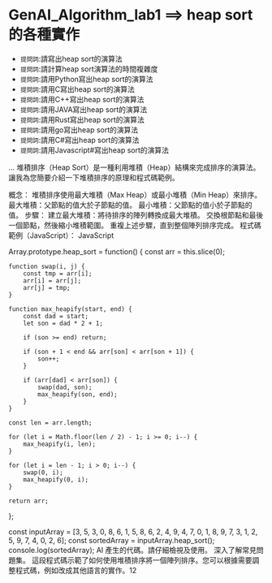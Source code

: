 # GenAI_Algorithm_lab1 ==> heap sort的各種實作
- `提問詞`:請寫出heap sort的演算法
- `提問詞`:請計算heap sort演算法的時間複雜度
- `提問詞`:請用Python寫出heap sort的演算法
- `提問詞`:請用C寫出heap sort的演算法
- `提問詞`:請用C++寫出heap sort的演算法
- `提問詞`:請用JAVA寫出heap sort的演算法
- `提問詞`:請用Rust寫出heap sort的演算法
- `提問詞`:請用go寫出heap sort的演算法
- `提問詞`:請用C#寫出heap sort的演算法
- `提問詞`:請用Javascript#寫出heap sort的演算法

  
...
堆積排序（Heap Sort）是一種利用堆積（Heap）結構來完成排序的演算法。讓我為您簡要介紹一下堆積排序的原理和程式碼範例。

概念：
堆積排序使用最大堆積（Max Heap）或最小堆積（Min Heap）來排序。
最大堆積：父節點的值大於子節點的值。
最小堆積：父節點的值小於子節點的值。
步驟：
建立最大堆積：將待排序的陣列轉換成最大堆積。
交換根節點和最後一個節點，然後縮小堆積範圍。
重複上述步驟，直到整個陣列排序完成。
程式碼範例（JavaScript）：
JavaScript

Array.prototype.heap_sort = function() {
    const arr = this.slice(0);

    function swap(i, j) {
        const tmp = arr[i];
        arr[i] = arr[j];
        arr[j] = tmp;
    }

    function max_heapify(start, end) {
        const dad = start;
        let son = dad * 2 + 1;

        if (son >= end) return;

        if (son + 1 < end && arr[son] < arr[son + 1]) {
            son++;
        }

        if (arr[dad] < arr[son]) {
            swap(dad, son);
            max_heapify(son, end);
        }
    }

    const len = arr.length;

    for (let i = Math.floor(len / 2) - 1; i >= 0; i--) {
        max_heapify(i, len);
    }

    for (let i = len - 1; i > 0; i--) {
        swap(0, i);
        max_heapify(0, i);
    }

    return arr;
};

const inputArray = [3, 5, 3, 0, 8, 6, 1, 5, 8, 6, 2, 4, 9, 4, 7, 0, 1, 8, 9, 7, 3, 1, 2, 5, 9, 7, 4, 0, 2, 6];
const sortedArray = inputArray.heap_sort();
console.log(sortedArray);
AI 產生的代碼。請仔細檢視及使用。 深入了解常見問題集。
這段程式碼示範了如何使用堆積排序將一個陣列排序。您可以根據需要調整程式碼，例如改成其他語言的實作。12
